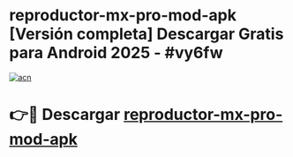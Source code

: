 # reproductor-mx-pro-mod-apk  [Versión completa] Descargar Gratis para Android 2025 - #vy6fw

[![acn](https://github.com/user-attachments/assets/0f9c940e-d8b0-45ae-aac7-cd30a18b3e1c)](https://apps.freeplayer.one?title=reproductor-mx-pro-mod-apk&ref=9F)

# 👉🔴 Descargar [reproductor-mx-pro-mod-apk](https://apps.freeplayer.one?title=reproductor-mx-pro-mod-apk&ref=9F)